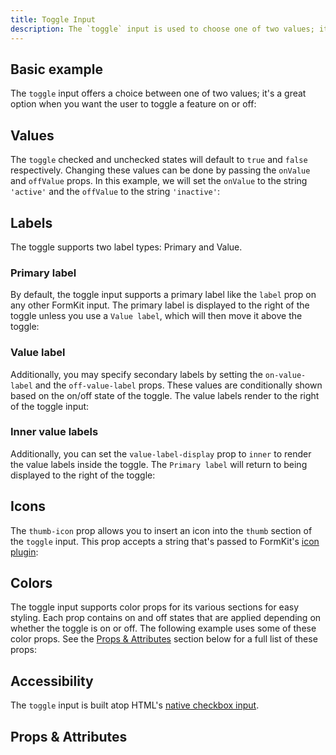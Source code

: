 ```yaml
---
title: Toggle Input
description: The `toggle` input is used to choose one of two values; it is a good choice when you want the user to make a binary choice such as turning a feature on or off.
---
```


<InputPageHero title="Toggle"></InputPageHero>

<ProInstallSnippet></ProInstallSnippet>
## Basic example
The `toggle` input offers a choice between one of two values; it's a great option when you want the user to toggle a feature on or off:

<example
name="Toggle"
file="/_content/examples/toggle/toggle-base.vue"></example>

## Values

The `toggle` checked and unchecked states will default to `true` and `false` respectively. Changing these values can be done by passing the `onValue` and `offValue` props. In this example, we will set the `onValue` to the string `'active'` and the `offValue` to the string `'inactive'`:

<example
name="Toggle"
file="/_content/examples/toggle/toggle-values.vue"></example>

## Labels

The toggle supports two label types: Primary and Value.

### Primary label

By default, the toggle input supports a primary label like the `label` prop on any other FormKit input. The primary label is displayed to the right of the toggle unless you use a `Value label`, which will then move it above the toggle:
<example
name="Toggle"
file="/_content/examples/toggle/toggle-primary-label.vue"></example>

### Value label

Additionally, you may specify secondary labels by setting the `on-value-label` and the `off-value-label` props. These values are conditionally shown based on the on/off state of the toggle. The value labels render to the right of the toggle input:

<example
name="Toggle"
file="/_content/examples/toggle/toggle-value-labels.vue"></example>

### Inner value labels

Additionally, you can set the `value-label-display` prop to `inner` to render the value labels inside the toggle. The `Primary label` will return to being displayed to the right of the toggle:

<example
name="Toggle"
file="/_content/examples/toggle/toggle-labels-inner.vue"></example>

## Icons

The `thumb-icon` prop allows you to insert an icon into the `thumb` section of the `toggle` input. This prop accepts a string that's passed to FormKit's [icon plugin](/plugins/icons):

<example
name="Toggle"
file="/_content/examples/toggle/toggle-icon.vue"></example>

## Colors

The toggle input supports color props for its various sections for easy styling. Each prop contains on and off states that are applied depending on whether the toggle is on or off. The following example uses some of these color props. See the [Props & Attributes](#props--attributes) section below for a full list of these props:

<example
name="Toggle"
file="/_content/examples/toggle/toggle-icon-colors.vue"></example>

## Accessibility

The `toggle` input is built atop HTML's [native checkbox input](https://developer.mozilla.org/en-US/docs/Web/HTML/Element/input/checkbox).

## Props & Attributes

<reference-table :without="['prefix-icon', 'suffix-icon']" input="rating" :data="[
{prop: 'off-value', type: 'any', default: 'false', description: 'The value when the toggle is unchecked.'},
{prop: 'on-value', type: 'any', default: 'true', description: 'The value when the toggle is checked.'},
{prop: 'off-value-label', type: 'String', default: 'undefined', description: 'The text of the Value label when the toggle is unchecked.'},
{prop: 'on-value-label', type: 'String', default: 'undefined', description: 'The text of the Value label when the toggle is checked.'},
{prop: 'value-label-display', type: 'String', default: 'undefined', description: 'The `on` and `off` value labels will always default to being displayed outside and to the right of the toggle. Other accepted values include `inner` to set the value labels inside of the toggle, and `hidden` which hides the value labels.'},
{prop: 'value-label-color-off', type: 'String', default: 'undefined', description: 'Used to set the color of the value label when the toggle is unchecked.'},
{prop: 'value-label-color-on', type: 'String', default: 'undefined', description: 'Used to set the color of the value label when the toggle is checked.'},
{prop: 'thumb-icon', type: 'String', default: 'undefined', description: 'This prop is used to set the icon that will be placed inside the thumb section.'},
{prop: 'thumb-color-off', type: 'String', default: 'undefined', description: 'Sets the background color of the thumb section when the toggle is unchecked.'},
{prop: 'thumb-color-on', type: 'String', default: 'undefined', description: 'Sets the background color of the thumb section when the toggle is checked.'},
{prop: 'icon-color-off', type: 'String', default: 'undefined', description: 'The color the icon should be set to when `toggle-icon` prop is set and the toggle is unchecked.'},
{prop: 'icon-color-on', type: 'String', default: 'undefined', description: 'The color the icon should be set to when `toggle-icon` prop is set and the toggle is checked.'},
{prop: 'track-color-off', type: 'String', default: 'undefined', description: 'Sets the background color of the `track` section when the toggle is unchecked.'},
{prop: 'track-color-on', type: 'String', default: 'undefined', description: 'Sets the background color of the `track` section when toggle is checked.'}]">
</reference-table>
